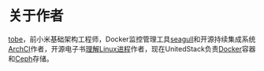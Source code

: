 # 关于作者

[tobe](http://github.com/tobegit3hub)，前小米基础架构工程师，Docker监控管理工具[seagull](http://github.com/tobegit3hub/seagull)和开源持续集成系统[ArchCI](https://github.com/ArchCI/archci)作者，开源电子书[理解Linux进程](http://github.com/tobegit3hub/understand_linux_process)作者，现在UnitedStack负责[Docker](http://github.com/docker/docker)容器和[Ceph](http://github.com/ceph/ceph)存储。
